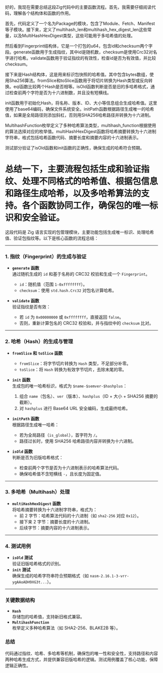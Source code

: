 好的，我现在需要总结这段Zig代码中的主要函数流程。首先，我需要仔细阅读代码，理解各个结构体和函数的作用。

首先，代码定义了一个名为Package的模块，包含了Module、Fetch、Manifest等子模块。接下来，定义了multihash_len和multihash_hex_digest_len这些常量，以及MultiHashHexDigest类型，这些可能用于多哈希值的处理。

然后看到Fingerprint结构体，它是一个打包的u64，包含id和checksum两个字段。generate函数用于生成指纹，其中id是随机数，checksum是使用Crc32对名字进行哈希。validate函数用于验证指纹的有效性，检查id是否为有效值，并比较checksum。

接下来是Hash结构体，这是用来标识包快照的哈希值。其中包含bytes数组，使用Sha256算法。fromSlice和toSlice函数用于将切片转换为Hash类型或反向转换。eql函数比较两个Hash是否相等。isOld函数判断是否是旧的多哈希格式，通过检查前两个字符是否为十六进制数，并且没有短横线。

init函数用于初始化Hash，将名称、版本、ID、大小等信息组合生成哈希值。这里使用了base64编码，确保文件系统安全。initPath函数根据路径生成唯一的哈希值，如果是全局路径则添加斜杠，否则用SHA256哈希路径并转换为十六进制。

MultihashFunction枚举定义了多种哈希算法类型，multihash_function根据使用的算法选择对应的枚举值。multiHashHexDigest函数将哈希摘要转换为十六进制字符串，格式包括哈希函数代码、摘要长度和摘要内容的十六进制表示。

测试部分验证了isOld函数和init函数的正确性，确保生成的哈希符合预期。

总结一下，主要流程包括生成和验证指纹、处理不同格式的哈希值、根据包信息和路径生成哈希，以及多哈希算法的支持。各个函数协同工作，确保包的唯一标识和安全验证。
================================================
这段代码是 Zig 语言实现的包管理模块，主要功能包括生成唯一标识、处理哈希值、验证包指纹等。以下是核心函数的流程总结：

---

### **1. 指纹（Fingerprint）的生成与验证**
- **`generate` 函数**  
  通过随机生成的 `id` 和基于名称的 CRC32 校验和生成一个 `Fingerprint`。  
  - `id`：随机值（范围 `1-0xffffffff`）。  
  - `checksum`：使用 `std.hash.Crc32` 对包名计算哈希。  

- **`validate` 函数**  
  验证指纹是否有效：  
  - 若 `id` 为 `0x00000000` 或 `0xffffffff`，直接返回 `false`。  
  - 否则，重新计算包名的 CRC32 校验和，并与指纹中的 `checksum` 比对。

---

### **2. 哈希（Hash）的生成与管理**
- **`fromSlice` 和 `toSlice` 函数**  
  - `fromSlice`：将字节切片转换为 `Hash` 类型，不足部分补零。  
  - `toSlice`：将 `Hash` 转换为有效字节切片，去除末尾的零。  

- **`init` 函数**  
  生成包的唯一哈希标识，格式为 `$name-$semver-$hashplus`：  
  1. 组合 `name`（包名）、`ver`（版本）、`hashplus`（ID + 大小 + SHA256 摘要的截断）。  
  2. 对 `hashplus` 进行 Base64 URL 安全编码，生成最终哈希。  

- **`initPath` 函数**  
  根据路径生成唯一哈希：  
  - 若为全局路径（`is_global`），首字符为 `/`。  
  - 路径过长时，使用 SHA256 哈希路径内容并转换为十六进制。

- **`isOld` 函数**  
  判断是否为旧版哈希格式：  
  - 检查前两个字节是否为十六进制表示的哈希算法代码。  
  - 确保哈希值不含短横线 `-`，且长度为固定值。

---

### **3. 多哈希（Multihash）处理**
- **`multiHashHexDigest` 函数**  
  将哈希摘要转换为十六进制字符串，格式为：  
  - 前 2 字节：哈希算法代码的十六进制（如 `sha2-256` 对应 `0x12`）。  
  - 接下来 2 字节：摘要长度的十六进制。  
  - 后续字节：摘要内容的十六进制表示。

---

### **4. 测试用例**
- **`isOld` 测试**  
  验证旧版哈希格式的识别。  
- **`init` 测试**  
  确保生成的哈希字符串符合预期格式（如 `nasm-2.16.1-3-vrr-ygAAoADH9XG3t...`）。

---

### **关键数据结构**
- **`Hash`**  
  存储包的哈希值，支持新旧格式兼容。  
- **`MultihashFunction`**  
  枚举定义多种哈希算法（如 SHA2-256、BLAKE2B 等）。  

### **总结**
代码通过指纹、哈希、多哈希等机制，确保包的唯一性和安全性，支持路径和内容两种哈希生成方式，并提供兼容旧版哈希的逻辑。测试用例覆盖了核心功能，保障逻辑正确性。